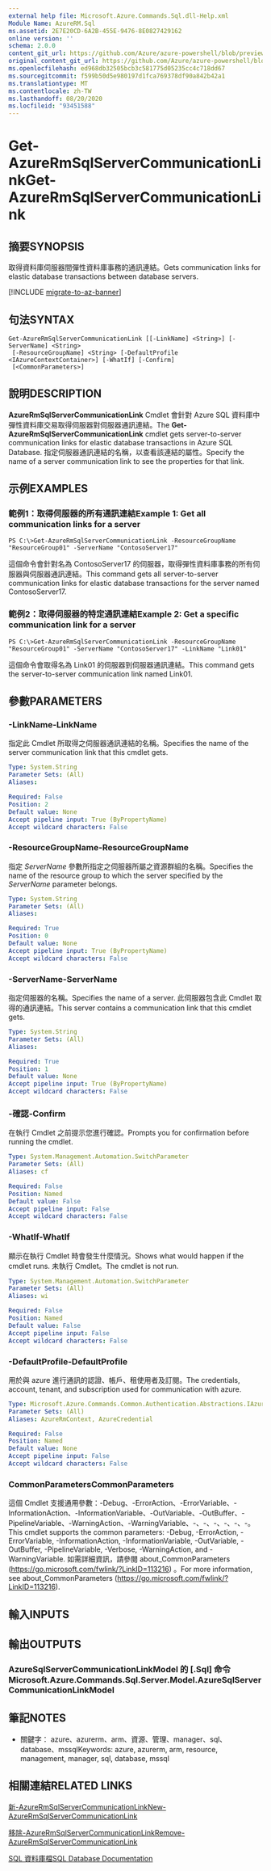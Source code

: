```yaml
---
external help file: Microsoft.Azure.Commands.Sql.dll-Help.xml
Module Name: AzureRM.Sql
ms.assetid: 2E7E20CD-6A2B-455E-9476-8E0827429162
online version: ''
schema: 2.0.0
content_git_url: https://github.com/Azure/azure-powershell/blob/preview/src/ResourceManager/Sql/Commands.Sql/help/Get-AzureRmSqlServerCommunicationLink.md
original_content_git_url: https://github.com/Azure/azure-powershell/blob/preview/src/ResourceManager/Sql/Commands.Sql/help/Get-AzureRmSqlServerCommunicationLink.md
ms.openlocfilehash: ed968db32505bcb3c581775d05235cc4c718dd67
ms.sourcegitcommit: f599b50d5e980197d1fca769378df90a842b42a1
ms.translationtype: MT
ms.contentlocale: zh-TW
ms.lasthandoff: 08/20/2020
ms.locfileid: "93451588"
---
```

# <span data-ttu-id="d4ac1-101">Get-AzureRmSqlServerCommunicationLink</span><span class="sxs-lookup"><span data-stu-id="d4ac1-101">Get-AzureRmSqlServerCommunicationLink</span></span>

## <span data-ttu-id="d4ac1-102">摘要</span><span class="sxs-lookup"><span data-stu-id="d4ac1-102">SYNOPSIS</span></span>
<span data-ttu-id="d4ac1-103">取得資料庫伺服器間彈性資料庫事務的通訊連結。</span><span class="sxs-lookup"><span data-stu-id="d4ac1-103">Gets communication links for elastic database transactions between database servers.</span></span>

[!INCLUDE [migrate-to-az-banner](../../includes/migrate-to-az-banner.md)]

## <span data-ttu-id="d4ac1-104">句法</span><span class="sxs-lookup"><span data-stu-id="d4ac1-104">SYNTAX</span></span>

```
Get-AzureRmSqlServerCommunicationLink [[-LinkName] <String>] [-ServerName] <String>
 [-ResourceGroupName] <String> [-DefaultProfile <IAzureContextContainer>] [-WhatIf] [-Confirm]
 [<CommonParameters>]
```

## <span data-ttu-id="d4ac1-105">說明</span><span class="sxs-lookup"><span data-stu-id="d4ac1-105">DESCRIPTION</span></span>
<span data-ttu-id="d4ac1-106">**AzureRmSqlServerCommunicationLink** Cmdlet 會針對 Azure SQL 資料庫中彈性資料庫交易取得伺服器對伺服器通訊連結。</span><span class="sxs-lookup"><span data-stu-id="d4ac1-106">The **Get-AzureRmSqlServerCommunicationLink** cmdlet gets server-to-server communication links for elastic database transactions in Azure SQL Database.</span></span>
<span data-ttu-id="d4ac1-107">指定伺服器通訊連結的名稱，以查看該連結的屬性。</span><span class="sxs-lookup"><span data-stu-id="d4ac1-107">Specify the name of a server communication link to see the properties for that link.</span></span>

## <span data-ttu-id="d4ac1-108">示例</span><span class="sxs-lookup"><span data-stu-id="d4ac1-108">EXAMPLES</span></span>

### <span data-ttu-id="d4ac1-109">範例1：取得伺服器的所有通訊連結</span><span class="sxs-lookup"><span data-stu-id="d4ac1-109">Example 1: Get all communication links for a server</span></span>
```
PS C:\>Get-AzureRmSqlServerCommunicationLink -ResourceGroupName "ResourceGroup01" -ServerName "ContosoServer17"
```

<span data-ttu-id="d4ac1-110">這個命令會針對名為 ContosoServer17 的伺服器，取得彈性資料庫事務的所有伺服器與伺服器通訊連結。</span><span class="sxs-lookup"><span data-stu-id="d4ac1-110">This command gets all server-to-server communication links for elastic database transactions for the server named ContosoServer17.</span></span>

### <span data-ttu-id="d4ac1-111">範例2：取得伺服器的特定通訊連結</span><span class="sxs-lookup"><span data-stu-id="d4ac1-111">Example 2: Get a specific communication link for a server</span></span>
```
PS C:\>Get-AzureRmSqlServerCommunicationLink -ResourceGroupName "ResourceGroup01" -ServerName "ContosoServer17" -LinkName "Link01"
```

<span data-ttu-id="d4ac1-112">這個命令會取得名為 Link01 的伺服器到伺服器通訊連結。</span><span class="sxs-lookup"><span data-stu-id="d4ac1-112">This command gets the server-to-server communication link named Link01.</span></span>

## <span data-ttu-id="d4ac1-113">參數</span><span class="sxs-lookup"><span data-stu-id="d4ac1-113">PARAMETERS</span></span>

### <span data-ttu-id="d4ac1-114">-LinkName</span><span class="sxs-lookup"><span data-stu-id="d4ac1-114">-LinkName</span></span>
<span data-ttu-id="d4ac1-115">指定此 Cmdlet 所取得之伺服器通訊連結的名稱。</span><span class="sxs-lookup"><span data-stu-id="d4ac1-115">Specifies the name of the server communication link that this cmdlet gets.</span></span>

```yaml
Type: System.String
Parameter Sets: (All)
Aliases: 

Required: False
Position: 2
Default value: None
Accept pipeline input: True (ByPropertyName)
Accept wildcard characters: False
```

### <span data-ttu-id="d4ac1-116">-ResourceGroupName</span><span class="sxs-lookup"><span data-stu-id="d4ac1-116">-ResourceGroupName</span></span>
<span data-ttu-id="d4ac1-117">指定 *ServerName* 參數所指定之伺服器所屬之資源群組的名稱。</span><span class="sxs-lookup"><span data-stu-id="d4ac1-117">Specifies the name of the resource group to which the server specified by the *ServerName* parameter belongs.</span></span>

```yaml
Type: System.String
Parameter Sets: (All)
Aliases: 

Required: True
Position: 0
Default value: None
Accept pipeline input: True (ByPropertyName)
Accept wildcard characters: False
```

### <span data-ttu-id="d4ac1-118">-ServerName</span><span class="sxs-lookup"><span data-stu-id="d4ac1-118">-ServerName</span></span>
<span data-ttu-id="d4ac1-119">指定伺服器的名稱。</span><span class="sxs-lookup"><span data-stu-id="d4ac1-119">Specifies the name of a server.</span></span>
<span data-ttu-id="d4ac1-120">此伺服器包含此 Cmdlet 取得的通訊連結。</span><span class="sxs-lookup"><span data-stu-id="d4ac1-120">This server contains a communication link that this cmdlet gets.</span></span>

```yaml
Type: System.String
Parameter Sets: (All)
Aliases: 

Required: True
Position: 1
Default value: None
Accept pipeline input: True (ByPropertyName)
Accept wildcard characters: False
```

### <span data-ttu-id="d4ac1-121">-確認</span><span class="sxs-lookup"><span data-stu-id="d4ac1-121">-Confirm</span></span>
<span data-ttu-id="d4ac1-122">在執行 Cmdlet 之前提示您進行確認。</span><span class="sxs-lookup"><span data-stu-id="d4ac1-122">Prompts you for confirmation before running the cmdlet.</span></span>

```yaml
Type: System.Management.Automation.SwitchParameter
Parameter Sets: (All)
Aliases: cf

Required: False
Position: Named
Default value: False
Accept pipeline input: False
Accept wildcard characters: False
```

### <span data-ttu-id="d4ac1-123">-WhatIf</span><span class="sxs-lookup"><span data-stu-id="d4ac1-123">-WhatIf</span></span>
<span data-ttu-id="d4ac1-124">顯示在執行 Cmdlet 時會發生什麼情況。</span><span class="sxs-lookup"><span data-stu-id="d4ac1-124">Shows what would happen if the cmdlet runs.</span></span>
<span data-ttu-id="d4ac1-125">未執行 Cmdlet。</span><span class="sxs-lookup"><span data-stu-id="d4ac1-125">The cmdlet is not run.</span></span>

```yaml
Type: System.Management.Automation.SwitchParameter
Parameter Sets: (All)
Aliases: wi

Required: False
Position: Named
Default value: False
Accept pipeline input: False
Accept wildcard characters: False
```

### <span data-ttu-id="d4ac1-126">-DefaultProfile</span><span class="sxs-lookup"><span data-stu-id="d4ac1-126">-DefaultProfile</span></span>
<span data-ttu-id="d4ac1-127">用於與 azure 進行通訊的認證、帳戶、租使用者及訂閱。</span><span class="sxs-lookup"><span data-stu-id="d4ac1-127">The credentials, account, tenant, and subscription used for communication with azure.</span></span>

```yaml
Type: Microsoft.Azure.Commands.Common.Authentication.Abstractions.IAzureContextContainer
Parameter Sets: (All)
Aliases: AzureRmContext, AzureCredential

Required: False
Position: Named
Default value: None
Accept pipeline input: False
Accept wildcard characters: False
```

### <span data-ttu-id="d4ac1-128">CommonParameters</span><span class="sxs-lookup"><span data-stu-id="d4ac1-128">CommonParameters</span></span>
<span data-ttu-id="d4ac1-129">這個 Cmdlet 支援通用參數：-Debug、-ErrorAction、-ErrorVariable、-InformationAction、-InformationVariable、-OutVariable、-OutBuffer、-PipelineVariable、-WarningAction、-WarningVariable、-、-、-、-、-、-。</span><span class="sxs-lookup"><span data-stu-id="d4ac1-129">This cmdlet supports the common parameters: -Debug, -ErrorAction, -ErrorVariable, -InformationAction, -InformationVariable, -OutVariable, -OutBuffer, -PipelineVariable, -Verbose, -WarningAction, and -WarningVariable.</span></span> <span data-ttu-id="d4ac1-130">如需詳細資訊，請參閱 about_CommonParameters (https://go.microsoft.com/fwlink/?LinkID=113216) 。</span><span class="sxs-lookup"><span data-stu-id="d4ac1-130">For more information, see about_CommonParameters (https://go.microsoft.com/fwlink/?LinkID=113216).</span></span>

## <span data-ttu-id="d4ac1-131">輸入</span><span class="sxs-lookup"><span data-stu-id="d4ac1-131">INPUTS</span></span>

## <span data-ttu-id="d4ac1-132">輸出</span><span class="sxs-lookup"><span data-stu-id="d4ac1-132">OUTPUTS</span></span>

### <span data-ttu-id="d4ac1-133">AzureSqlServerCommunicationLinkModel 的 [.Sql] 命令</span><span class="sxs-lookup"><span data-stu-id="d4ac1-133">Microsoft.Azure.Commands.Sql.Server.Model.AzureSqlServerCommunicationLinkModel</span></span>

## <span data-ttu-id="d4ac1-134">筆記</span><span class="sxs-lookup"><span data-stu-id="d4ac1-134">NOTES</span></span>
* <span data-ttu-id="d4ac1-135">關鍵字： azure、azurerm、arm、資源、管理、manager、sql、database、mssql</span><span class="sxs-lookup"><span data-stu-id="d4ac1-135">Keywords: azure, azurerm, arm, resource, management, manager, sql, database, mssql</span></span>

## <span data-ttu-id="d4ac1-136">相關連結</span><span class="sxs-lookup"><span data-stu-id="d4ac1-136">RELATED LINKS</span></span>

[<span data-ttu-id="d4ac1-137">新-AzureRmSqlServerCommunicationLink</span><span class="sxs-lookup"><span data-stu-id="d4ac1-137">New-AzureRmSqlServerCommunicationLink</span></span>](./New-AzureRmSqlServerCommunicationLink.md)

[<span data-ttu-id="d4ac1-138">移除-AzureRmSqlServerCommunicationLink</span><span class="sxs-lookup"><span data-stu-id="d4ac1-138">Remove-AzureRmSqlServerCommunicationLink</span></span>](./Remove-AzureRmSqlServerCommunicationLink.md)

[<span data-ttu-id="d4ac1-139">SQL 資料庫檔</span><span class="sxs-lookup"><span data-stu-id="d4ac1-139">SQL Database Documentation</span></span>](https://docs.microsoft.com/azure/sql-database/)
